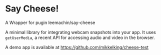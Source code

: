 Say Cheese! 
===========
A Wrapper for pugin leemachin/say-cheese

A minimal library for integrating webcam snapshots into your app. It uses `getUserMedia`, a recent API for
accessing audio and video in the browser.

A demo app is available at https://github.com/mikkelking/cheese-test

